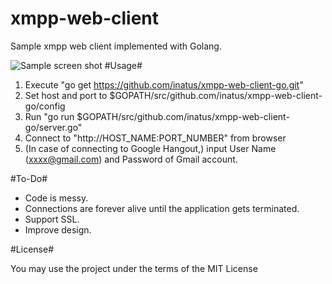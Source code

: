 xmpp-web-client
===============

Sample xmpp web client implemented with Golang.

![Sample screen shot](https://raw.github.com/inatus/xmpp-web-client-go/master/screen_shot.png)
#Usage#

1. Execute "go get https://github.com/inatus/xmpp-web-client-go.git"
2. Set host and port to $GOPATH/src/github.com/inatus/xmpp-web-client-go/config
3. Run "go run $GOPATH/src/github.com/inatus/xmpp-web-client-go/server.go"
4. Connect to "http://HOST_NAME:PORT_NUMBER" from browser
5. (In case of connecting to Google Hangout,) input User Name (xxxx@gmail.com) and Password of Gmail account.

#To-Do#

* Code is messy.
* Connections are forever alive until the application gets terminated.
* Support SSL.
* Improve design.

#License#

You may use the project under the terms of the MIT License
